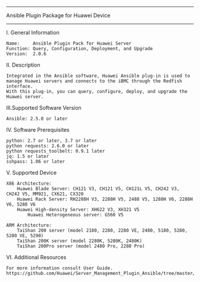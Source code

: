 ****************************************************************************
Ansible Plugin Package for Huawei Device
****************************************************************************

I. General Information

    Name:     Ansible Plugin Pack for Huawei Server
    Function: Query, Configuration, Deployment, and Upgrade
    Version:  2.0.6

	
II. Description

    Integrated in the Ansible software, Huawei Ansible plug-in is used to manage Huawei servers and connects to the iBMC through the Redfish interface. 
    With this plug-in, you can query, configure, deploy, and upgrade the Huawei server.

	
III.Supported Software Version

    Ansible: 2.5.0 or later	

	
IV. Software Prerequisites

    python: 2.7 or later, 3.7 or later
    python requests: 2.6.0 or later
    python requests_toolbelt: 0.9.1 later
    jq: 1.5 or later
    sshpass: 1.06 or later
	
	
V. Supported Device
    
    X86 Architecture:
    	Huawei Blade Server: CH121 V3, CH121 V5, CH121L V5, CH242 V3, CH242 V5, MM921, CX621, CX320
    	Huawei Rack Server: RH2288H V3, 2288H V5, 2488 V5, 1288H V6, 2288H V6, 5288 V6
    	Huawei High-density Server: XH622 V3, XH321 V5
        	Huawei Heterogeneous server: G560 V5
    
    ARM Architecture:
    	TaiShan 200 server (model 2180, 2280, 2280 VE, 2480, 5180, 5280, 5280 VE, 5290) 
    	TaiShan 200K server (model 2280K, 5280K, 2480K) 
    	TaiShan 200Pro server (model 2480 Pro, 2280 Pro) 	
	
VI. Additional Resources

    For more information consult User Guide. https://github.com/Huawei/Server_Management_Plugin_Ansible/tree/master/docs
